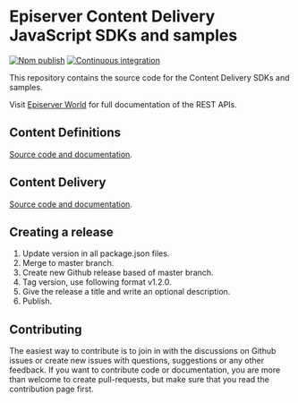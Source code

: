 # Episerver Content Delivery JavaScript SDKs and samples

[![Npm publish](https://github.com/episerver/content-delivery-js-sdk/actions/workflows/npm-publish.yml/badge.svg)](https://github.com/episerver/content-delivery-js-sdk/actions/workflows/npm-publish.yml) [![Continuous integration](https://github.com/episerver/content-delivery-js-sdk/actions/workflows/ci.yml/badge.svg)](https://github.com/episerver/content-delivery-js-sdk/actions/workflows/ci.yml)


This repository contains the source code for the Content Delivery SDKs and samples.

Visit [Episerver World](https://world.episerver.com/documentation/developer-guides/content-delivery-api/) for full documentation of the REST APIs.

## Content Definitions

[Source code and documentation](https://github.com/episerver/content-delivery-js-sdk/tree/master/src/%40episerver/content-definitions).

## Content Delivery

[Source code and documentation](https://github.com/episerver/content-delivery-js-sdk/tree/master/src/%40episerver/content-delivery).

## Creating a release

 1. Update version in all package.json files.
 2. Merge to master branch.
 3. Create new Github release based of master branch.
 4. Tag version, use following format v1.2.0.
 5. Give the release a title and write an optional description.
 6. Publish.

## Contributing

The easiest way to contribute is to join in with the discussions on Github issues or create new issues with questions, suggestions or any other feedback. If you want to contribute code or documentation, you are more than welcome to create pull-requests, but make sure that you read the contribution page first.